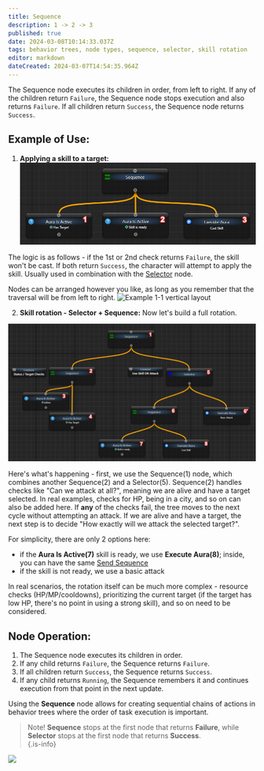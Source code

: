 ```yaml
---
title: Sequence
description: 1 -> 2 -> 3
published: true
date: 2024-03-08T10:14:33.037Z
tags: behavior trees, node types, sequence, selector, skill rotation
editor: markdown
dateCreated: 2024-03-07T14:54:35.964Z
---
```

The Sequence node executes its children in order, from left to right. If any of the children return `Failure`, the Sequence node stops execution and also returns `Failure`. If all children return `Success`, the Sequence node returns `Success`.

## Example of Use:
1. **Applying a skill to a target:**
![Example 1](/assets/ivvc60g[1].png)

The logic is as follows - if the 1st or 2nd check returns `Failure`, the skill won't be cast. If both return `Success`, the character will attempt to apply the skill.
Usually used in combination with the [Selector](/en/behavior-trees/nodes/selector) node.

Nodes can be arranged however you like, as long as you remember that the traversal will be from left to right.
![Example 1-1 vertical layout](https://i.imgur.com/DPmtnfu.png)

2. **Skill rotation - Selector + Sequence:**
Now let's build a full rotation.

![c5do0cg[1].png](/assets/c5do0cg[1].png)

Here's what's happening - first, we use the Sequence(1) node, which combines another Sequence(2) and a Selector(5).
Sequence(2) handles checks like "Can we attack at all?", meaning we are alive and have a target selected. In real examples, checks for HP, being in a city, and so on can also be added here. If **any** of the checks fail, the tree moves to the next cycle without attempting an attack.
If we are alive and have a target, the next step is to decide "How exactly will we attack the selected target?".

For simplicity, there are only 2 options here:
- if the **Aura Is Active(7)** skill is ready, we use **Execute Aura(8)**; inside, you can have the same [Send Sequence](/en/actions/sendinput/send-sequence)
- if the skill is not ready, we use a basic attack

In real scenarios, the rotation itself can be much more complex - resource checks (HP/MP/cooldowns), prioritizing the current target (if the target has low HP, there's no point in using a strong skill), and so on need to be considered.

## Node Operation:
1. The Sequence node executes its children in order.
2. If any child returns `Failure`, the Sequence returns `Failure`.
3. If all children return `Success`, the Sequence returns `Success`.
4. If any child returns `Running`, the Sequence remembers it and continues execution from that point in the next update.

Using the **Sequence** node allows for creating sequential chains of actions in behavior trees where the order of task execution is important.

> Note! **Sequence** stops at the first node that returns **Failure**, while **Selector** stops at the first node that returns **Success**.  
{.is-info}

![](https://i.imgur.com/HqHncgy.png)